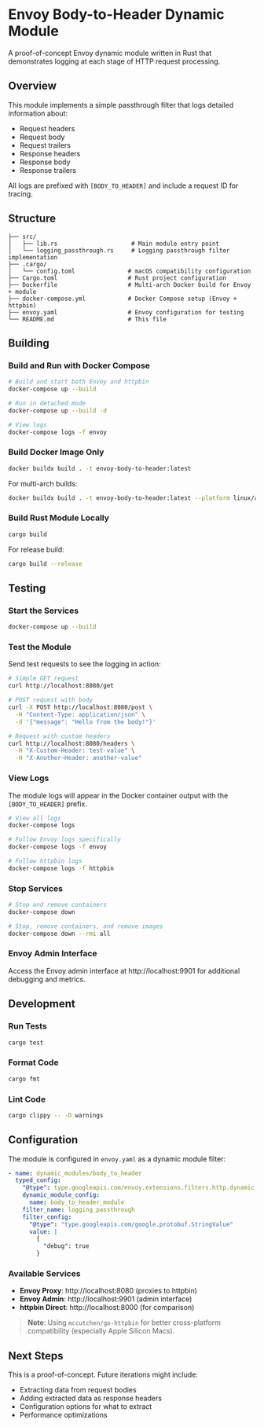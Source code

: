 # Envoy Body-to-Header Dynamic Module

A proof-of-concept Envoy dynamic module written in Rust that demonstrates logging at each stage of HTTP request processing.

## Overview

This module implements a simple passthrough filter that logs detailed information about:
- Request headers
- Request body 
- Request trailers
- Response headers
- Response body
- Response trailers

All logs are prefixed with `[BODY_TO_HEADER]` and include a request ID for tracing.

## Structure

```
├── src/
│   ├── lib.rs                     # Main module entry point
│   └── logging_passthrough.rs     # Logging passthrough filter implementation
├── .cargo/
│   └── config.toml               # macOS compatibility configuration
├── Cargo.toml                    # Rust project configuration
├── Dockerfile                    # Multi-arch Docker build for Envoy + module
├── docker-compose.yml            # Docker Compose setup (Envoy + httpbin)
├── envoy.yaml                    # Envoy configuration for testing
└── README.md                     # This file
```

## Building

### Build and Run with Docker Compose

```bash
# Build and start both Envoy and httpbin
docker-compose up --build

# Run in detached mode
docker-compose up --build -d

# View logs
docker-compose logs -f envoy
```

### Build Docker Image Only

```bash
docker buildx build . -t envoy-body-to-header:latest
```

For multi-arch builds:
```bash
docker buildx build . -t envoy-body-to-header:latest --platform linux/amd64,linux/arm64
```

### Build Rust Module Locally

```bash
cargo build
```

For release build:
```bash
cargo build --release
```

## Testing

### Start the Services

```bash
docker-compose up --build
```

### Test the Module

Send test requests to see the logging in action:

```bash
# Simple GET request
curl http://localhost:8080/get

# POST request with body
curl -X POST http://localhost:8080/post \
  -H "Content-Type: application/json" \
  -d '{"message": "Hello from the body!"}'

# Request with custom headers
curl http://localhost:8080/headers \
  -H "X-Custom-Header: test-value" \
  -H "X-Another-Header: another-value"
```

### View Logs

The module logs will appear in the Docker container output with the `[BODY_TO_HEADER]` prefix.

```bash
# View all logs
docker-compose logs

# Follow Envoy logs specifically
docker-compose logs -f envoy

# Follow httpbin logs
docker-compose logs -f httpbin
```

### Stop Services

```bash
# Stop and remove containers
docker-compose down

# Stop, remove containers, and remove images
docker-compose down --rmi all
```

### Envoy Admin Interface

Access the Envoy admin interface at http://localhost:9901 for additional debugging and metrics.

## Development

### Run Tests

```bash
cargo test
```

### Format Code

```bash
cargo fmt
```

### Lint Code

```bash
cargo clippy -- -D warnings
```

## Configuration

The module is configured in `envoy.yaml` as a dynamic module filter:

```yaml
- name: dynamic_modules/body_to_header
  typed_config:
    "@type": type.googleapis.com/envoy.extensions.filters.http.dynamic_modules.v3.DynamicModuleFilter
    dynamic_module_config:
      name: body_to_header_module
    filter_name: logging_passthrough
    filter_config:
      "@type": "type.googleapis.com/google.protobuf.StringValue"
      value: |
        {
          "debug": true
        }
```

### Available Services

- **Envoy Proxy**: http://localhost:8080 (proxies to httpbin)
- **Envoy Admin**: http://localhost:9901 (admin interface)
- **httpbin Direct**: http://localhost:8000 (for comparison)

> **Note**: Using `mccutchen/go-httpbin` for better cross-platform compatibility (especially Apple Silicon Macs).

## Next Steps

This is a proof-of-concept. Future iterations might include:
- Extracting data from request bodies
- Adding extracted data as response headers
- Configuration options for what to extract
- Performance optimizations 